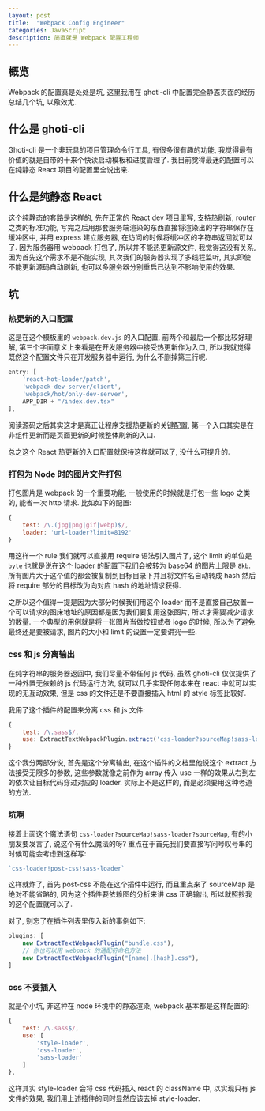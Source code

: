 ```yaml
---
layout: post
title:  "Webpack Config Engineer"
categories: JavaScript
description: 简直就是 Webpack 配置工程师
---
```


## 概览

Webpack 的配置真是处处是坑, 这里我用在 ghoti-cli 中配置完全静态页面的经历总结几个坑, 以儆效尤.

## 什么是 ghoti-cli

Ghoti-cli 是一个非玩具的项目管理命令行工具, 有很多很有趣的功能, 我觉得最有价值的就是自带的十来个快读启动模板和进度管理了. 我目前觉得最迷的配置可以在纯静态 React 项目的配置里全说出来. 

## 什么是纯静态 React

这个纯静态的套路是这样的, 先在正常的 React dev 项目里写, 支持热刷新, router 之类的标准功能, 写完之后用那套服务端渲染的东西直接将渲染出的字符串保存在缓冲区中, 并用 express 建立服务器, 在访问的时候将缓冲区的字符串返回就可以了. 因为服务器用 webpack 打包了, 所以并不能热更新源文件, 我觉得这没有关系, 因为首先这个需求不是不能实现, 其次我们的服务器实现了多线程监听, 其实即使不能更新源码自动刷新, 也可以多服务器分别重启已达到不影响使用的效果.

## 坑

### 热更新的入口配置

这是在这个模板里的 `webpack.dev.js` 的入口配置, 前两个和最后一个都比较好理解, 第三个字面意义上来看是在开发服务器中接受热更新作为入口, 所以我就觉得既然这个配置文件只在开发服务器中运行, 为什么不删掉第三行呢. 

```js
entry: [
    'react-hot-loader/patch',
    'webpack-dev-server/client',
    'webpack/hot/only-dev-server',
    APP_DIR + "/index.dev.tsx"
],
```

阅读源码之后其实这才是真正让程序支援热更新的关键配置, 第一个入口其实是在非组件更新而是页面更新的时候整体刷新的入口. 

总之这个 React 热更新的入口配置就保持这样就可以了, 没什么可提升的.

### 打包为 Node 时的图片文件打包

打包图片是 webpack 的一个重要功能, 一般使用的时候就是打包一些 logo 之类的, 能省一次 http 请求. 比如如下的配置:

```js
{
    test: /\.(jpg|png|gif|webp)$/,
    loader: 'url-loader?limit=8192'
}
```

用这样一个 rule 我们就可以直接用 require 语法引入图片了, 这个 limit 的单位是 `byte` 也就是说在这个 loader 的配置下我们会被转为 base64 的图片上限是 `8kb`. 所有图片大于这个值的都会被复制到目标目录下并且将文件名自动转成 hash 然后将 require 部分的目标改为向对应 hash 的地址请求获得.

之所以这个值得一提是因为大部分时候我们用这个 loader 而不是直接自己放置一个可以请求的图床地址的原因都是因为我们要复用这张图片, 所以才需要减少请求的数量. 一个典型的用例就是将一张图片当做按钮或者 logo 的时候, 所以为了避免最终还是要被请求, 图片的大小和 limit 的设置一定要讲究一些.

### css 和 js 分离输出

在纯字符串的服务器返回中, 我们尽量不带任何 js 代码, 虽然 ghoti-cli 仅仅提供了一种外置无依赖的 js 代码运行方法, 就可以几乎实现任何本来在 react 中就可以实现的无互动效果, 但是 css 的文件还是不要直接插入 html 的 style 标签比较好.

我用了这个插件的配置来分离 css 和 js 文件:

```js
{
    test: /\.sass$/,
    use: ExtractTextWebpackPlugin.extract('css-loader?sourceMap!sass-loader?sourceMap')
}
```

这个我分两部分说, 首先是这个分离输出, 在这个插件的文档里他说这个 extract 方法接受无限多的参数, 这些参数就像之前作为 array 传入 use 一样的效果从右到左的依次让目标代码穿过对应的 loader. 实际上不是这样的, 而是必须要用这种老道的方法.

### 坑啊

接着上面这个魔法语句 `css-loader?sourceMap!sass-loader?sourceMap`, 有的小朋友要发言了, 说这个有什么魔法的呀? 重点在于首先我们要直接写问号叹号串的时候可能会考虑到这样写:

```js
`css-loader!post-css!sass-loader`
```

这样就炸了, 首先 post-css 不能在这个插件中运行, 而且重点来了 sourceMap 是绝对不能省略的, 因为这个插件要依赖图的分析来讲 css 正确输出, 所以就照抄我的这个配置就可以了.

对了, 别忘了在插件列表里传入新的事例如下:

```js
plugins: [
    new ExtractTextWebpackPlugin("bundle.css"),
    // 你也可以用 webpack 的通配符命名方法
    new ExtractTextWebpackPlugin("[name].[hash].css"),
]
```

### css 不要插入

就是个小坑, 非这种在 node 环境中的静态渲染, webpack 基本都是这样配置的:

```js
{
    test: /\.sass$/,
    use: [
        'style-loader',
        'css-loader',
        'sass-loader'
    ]
},
```

这样其实 style-loader 会将 css 代码插入 react 的 className 中, 以实现只有 js 文件的效果, 我们用上述插件的同时显然应该去掉 style-loader.